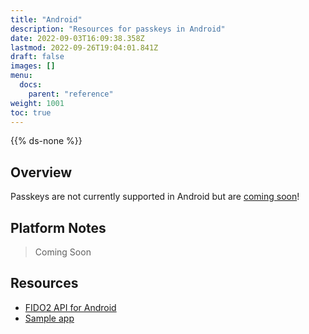```yaml
---
title: "Android"
description: "Resources for passkeys in Android"
date: 2022-09-03T16:09:38.358Z
lastmod: 2022-09-26T19:04:01.841Z
draft: false
images: []
menu:
  docs:
    parent: "reference"
weight: 1001
toc: true
---
```


{{% ds-none %}}

## Overview

Passkeys are not currently supported in Android but are [coming soon](/device-support/)!

## Platform Notes

> Coming Soon

## Resources

- [FIDO2 API for Android](https://developers.google.com/identity/fido/android/native-apps)
- [Sample app](https://github.com/android/security-samples/tree/master/Fido)
